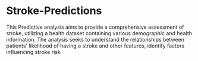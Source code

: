 # Stroke-Predictions
This Predictive analysis aims to provide a comprehensive assessment of stroke, utilizing a health dataset containing various demographic and health information. The analysis seeks to understand the relationships between patients' likelihood of having a stroke and other features, identify factors influencing stroke risk

